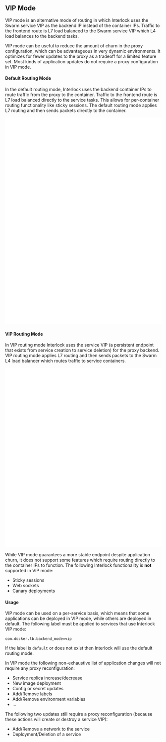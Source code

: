 ## VIP Mode
VIP mode is an alternative mode of routing in which Interlock uses the Swarm service VIP as the backend IP instead of the container IPs. Traffic to the frontend route is L7 load balanced to the Swarm service VIP which L4 load balances to the backend tasks.

VIP mode can be useful to reduce the amount of churn in the proxy configuration, which can be advantageous in very dynamic environments. It optimizes for fewer updates to the proxy as a tradeoff for a limited feature set. Most kinds of application updates do not require a proxy configuration in VIP mode. 

#### Default Routing Mode
In the default routing mode, Interlock uses the backend container IPs to route traffic from the proxy to the container. Traffic to the frontend route is L7 load balanced directly to the service tasks. This allows for per-container routing functionality like sticky sessions. The default routing mode applies L7 routing and then sends packets directly to the container.


![default mode](../../images/interlock-default-mode.svg)

#### VIP Routing Mode
In VIP routing mode Interlock uses the service VIP (a persistent endpoint that exists from service creation to service deletion) for the proxy backend. VIP routing mode applies L7 routing and then sends packets to the Swarm L4 load balancer which routes traffic to service containers.



![default mode](../../images/interlock-vip-mode.svg)

While VIP mode guarantees a more stable endpoint despite application churn, it does not support some features which require routing directly to the container IPs to function. The following Interlock functionality is **not** supported in VIP mode:

- Sticky sessions
- Web sockets
- Canary deployments

#### Usage

VIP mode can be used on a per-service basis, which means that some applications can be deployed in VIP mode, while others are deployed in default. The following label must be applied to services that use Interlock VIP mode:

```
com.docker.lb.backend_mode=vip
```

If the label is `default` or does not exist then Interlock will use the default routing mode.

In VIP mode the following non-exhaustive list of application changes will not require any proxy reconfiguration:

- Service replica increase/decrease
- New image deployment
- Config or secret updates
- Add/Remove labels
- Add/Remove environment variables
- ...

The following two updates still require a proxy reconfiguration (because these actions will create or destroy a service VIP):

- Add/Remove a network to the service
- Deployment/Deletion of a service

